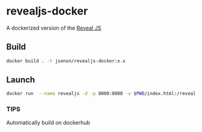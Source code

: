 # revealjs-docker

A dockerized version of the [Reveal JS](https://github.com/hakimel/reveal.js)

## Build

```sh
docker build . -t jsenon/revealjs-docker:x.x
```

## Launch

```sh
docker run  --name revealjs -d -p 8000:8000 -v $PWD/index.html:/reveal.js/index.html  jsenon/revealjs-docker:latest
```

### TIPS

Automatically build on dockerhub
